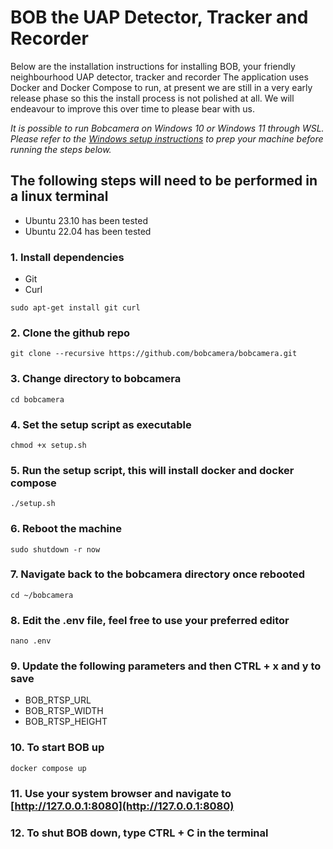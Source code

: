 # BOB the UAP Detector, Tracker and Recorder

Below are the installation instructions for installing BOB, your friendly neighbourhood UAP detector, tracker and recorder
The application uses Docker and Docker Compose to run, at present we are still in a very early release phase so this the install process is not polished at all. We will endeavour to improve this over time to please bear with us.

*It is possible to run Bobcamera on Windows 10 or Windows 11 through WSL. Please refer to the [Windows setup instructions](WINDOWS_SETUP.md) to prep your machine before running the steps below.*

## The following steps will need to be performed in a linux terminal

- Ubuntu 23.10 has been tested
- Ubuntu 22.04 has been tested

### 1. Install dependencies
- Git
- Curl
```
sudo apt-get install git curl
```
### 2. Clone the github repo
```
git clone --recursive https://github.com/bobcamera/bobcamera.git
```
### 3. Change directory to bobcamera
```
cd bobcamera
```
### 4. Set the setup script as executable
```
chmod +x setup.sh
```
### 5. Run the setup script, this will install docker and docker compose
```
./setup.sh
```
### 6. Reboot the machine
```
sudo shutdown -r now
```
### 7. Navigate back to the bobcamera directory once rebooted
```
cd ~/bobcamera
```
### 8. Edit the .env file, feel free to use your preferred editor
```
nano .env
```
### 9. Update the following parameters and then CTRL + x and y to save
- BOB_RTSP_URL
- BOB_RTSP_WIDTH 
- BOB_RTSP_HEIGHT 

### 10. To start BOB up
```
docker compose up
```
### 11. Use your system browser and navigate to [http://127.0.0.1:8080](http://127.0.0.1:8080)

### 12. To shut BOB down, type CTRL + C in the terminal